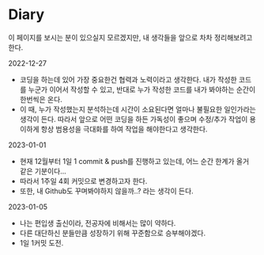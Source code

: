 # Diary

이 페이지를 보시는 분이 있으실지 모르겠지만, 내 생각들을 앞으로 차차 정리해보려고 한다.

2022-12-27
- 코딩을 하는데 있어 가장 중요한건 협력과 노력이라고 생각한다. 내가 작성한 코드를 누군가 이어서 작성할 수 있고, 
반대로 누가 작성한 코드를 내가 봐야하는 순간이 한번씩은 온다.
- 이 때, 누가 작성했는지 분석하는데 시간이 소요된다면 얼마나 불필요한 일인가라는 생각이 든다. 따라서 앞으로 어떤 코딩을 하든
가독성이 좋으며 수정/추가 작업이 용이하게 항상 범용성을 극대화를 하여 작업을 해야한다고 생각한다.


2023-01-01
- 현재 12월부터 1일 1 commit & push를 진행하고 있는데, 어느 순간 한계가 올거 같은 기분이다... 
- 따라서 1주일 4회 커밋으로 변경하고자 한다.
- 또한, 내 Github도 꾸며봐야하지 않을까..? 라는 생각이 든다.


2023-01-05
- 나는 편입생 출신이라, 전공자에 비해서는 많이 약하다.
- 다른 대단하신 분들만큼 성장하기 위해 꾸준함으로 승부해야겠다.
- 1일 1커밋 도전.